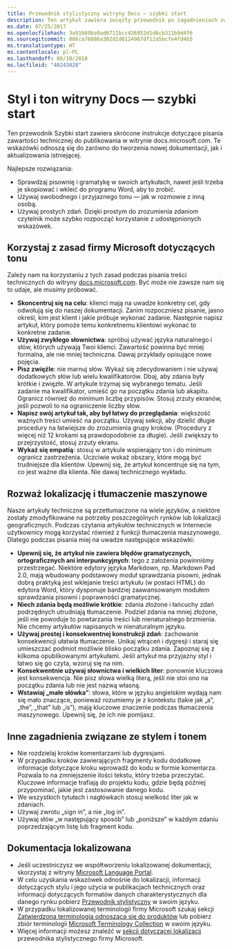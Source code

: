 ```yaml
---
title: Przewodnik stylistyczny witryny Docs — szybki start
description: Ten artykuł zawiera zwięzły przewodnik po zagadnieniach związanych ze stylem, zawierający podstawowe tematy umożliwiające rozpoczęcie pracy z witryną docs.microsoft.com.
ms.date: 07/25/2017
ms.openlocfilehash: 3a91669ba9ad6711bcc436952d1d6cb311b9d4f6
ms.sourcegitcommit: 886ca76086a302d1d6124967df12a5bcfe4fd4b5
ms.translationtype: HT
ms.contentlocale: pl-PL
ms.lasthandoff: 08/10/2018
ms.locfileid: "40243028"
---
```

# <a name="docs-style-and-voice-quick-start"></a>Styl i ton witryny Docs — szybki start

Ten przewodnik Szybki start zawiera skrócone instrukcje dotyczące pisania zawartości technicznej do publikowania w witrynie docs.microsoft.com. Te wskazówki odnoszą się do zarówno do tworzenia nowej dokumentacji, jak i aktualizowania istniejącej.

Najlepsze rozwiązania:

- Sprawdzaj pisownię i gramatykę w swoich artykułach, nawet jeśli trzeba je skopiować i wkleić do programu Word, aby to zrobić.
- Używaj swobodnego i przyjaznego tonu — jak w rozmowie z inną osobą.
- Używaj prostych zdań. Dzięki prostym do zrozumienia zdaniom czytelnik może szybko rozpocząć korzystanie z udostępnionych wskazówek.

## <a name="use-the-microsoft-voice-principles"></a>Korzystaj z zasad firmy Microsoft dotyczących tonu

Zależy nam na korzystaniu z tych zasad podczas pisania treści technicznych do witryny [docs.microsoft.com](https://docs.microsoft.com). Być może nie zawsze nam się to udaje, ale musimy próbować.

- **Skoncentruj się na celu**: klienci mają na uwadze konkretny cel, gdy odwołują się do naszej dokumentacji. Zanim rozpoczniesz pisanie, jasno określ, kim jest klient i jakie próbuje wykonać zadanie. Następnie napisz artykuł, który pomoże temu konkretnemu klientowi wykonać to konkretne zadanie.
- **Używaj zwykłego słownictwa**: spróbuj używać języka naturalnego i słów, których używają Twoi klienci. Zawartość powinna być mniej formalna, ale nie mniej techniczna. Dawaj przykłady opisujące nowe pojęcia.
- **Pisz zwięźle**: nie marnuj słów. Wykaż się zdecydowaniem i nie używaj dodatkowych słów lub wielu kwalifikatorów. Dbaj, aby zdania były krótkie i zwięzłe. W artykule trzymaj się wybranego tematu. Jeśli zadanie ma kwalifikator, umieść go na początku zdania lub akapitu. Ogranicz również do minimum liczbę przypisów. Stosuj zrzuty ekranów, jeśli pozwoli to na ograniczenie liczby słów.
- **Napisz swój artykuł tak, aby był łatwy do przeglądania**: większość ważnych treści umieść na początku. Używaj sekcji, aby dzielić długie procedury na łatwiejsze do zrozumienia grupy kroków. (Procedury z więcej niż 12 krokami są prawdopodobnie za długie). Jeśli zwiększy to przejrzystość, stosuj zrzuty ekranu.
- **Wykaż się empatią**: stosuj w artykule wspierający ton i do minimum ogranicz zastrzeżenia. Uczciwie wskaż obszary, które mogą być trudniejsze dla klientów. Upewnij się, że artykuł koncentruje się na tym, co jest ważne dla klienta. Nie dawaj technicznego wykładu.

## <a name="consider-localization-and-machine-translation"></a>Rozważ lokalizację i tłumaczenie maszynowe

Nasze artykuły techniczne są przetłumaczone na wiele języków, a niektóre zostały zmodyfikowane na potrzeby poszczególnych rynków lub lokalizacji geograficznych. Podczas czytania artykułów technicznych w Internecie użytkownicy mogą korzystać również z funkcji tłumaczenia maszynowego. Dlatego podczas pisania miej na uwadze następujące wskazówki:

- **Upewnij się, że artykuł nie zawiera błędów gramatycznych, ortograficznych ani interpunkcyjnych**: tego z założenia powinniśmy przestrzegać. Niektóre edytory języka Markdown, np. Markdown Pad 2.0, mają wbudowany podstawowy moduł sprawdzania pisowni, jednak dobrą praktyką jest wklejanie treści artykułu (w postaci HTML) do edytora Word, który dysponuje bardziej zaawansowanym modułem sprawdzania pisowni i poprawności gramatycznej.
- **Niech zdania będą możliwie krótkie**: zdania złożone i łańcuchy zdań podrzędnych utrudniają tłumaczenie. Podziel zdania na mniej złożone, jeśli nie powoduje to powtarzania treści lub nienaturalnego brzmienia. Nie chcemy artykułów napisanych w nienaturalnym języku.
- **Używaj prostej i konsekwentnej konstrukcji zdań**: zachowanie konsekwencji ułatwia tłumaczenie. Unikaj wtrąceń i dygresji i staraj się umieszczać podmiot możliwie blisko początku zdania. Zapoznaj się z kilkoma opublikowanymi artykułami. Jeśli artykuł ma przyjazny styl i łatwo się go czyta, wzoruj się na nim.
- **Konsekwentnie używaj słownictwa i wielkich liter**: ponownie kluczowa jest konsekwencja. Nie pisz słowa wielką literą, jeśli nie stoi ono na początku zdania lub nie jest nazwą własną.
- **Wstawiaj „małe słówka”**: słowa, które w języku angielskim wydają nam się mało znaczące, ponieważ rozumiemy je z kontekstu (takie jak „a”, „the”, „that” lub „is”), mają kluczowe znaczenie podczas tłumaczenia maszynowego. Upewnij się, że ich nie pomijasz.

## <a name="other-style-and-voice-issues-to-watch-for"></a>Inne zagadnienia związane ze stylem i tonem

- Nie rozdzielaj kroków komentarzami lub dygresjami.
- W przypadku kroków zawierających fragmenty kodu dodatkowe informacje dotyczące kroku wprowadź do kodu w formie komentarza. Pozwala to na zmniejszenie ilości tekstu, który trzeba przeczytać. Kluczowe informacje trafiają do projektu kodu, gdzie będą później przypominać, jakie jest zastosowanie danego kodu.
- We wszystkich tytułach i nagłówkach stosuj wielkość liter jak w zdaniach.
- Używaj zwrotu „sign in”, a nie „log in”.
- Używaj słów „w następujący sposób” lub „poniższe” w każdym zdaniu poprzedzającym listę lub fragment kodu.

## <a name="localized-documentation"></a>Dokumentacja lokalizowana

- Jeśli uczestniczysz we współtworzeniu lokalizowanej dokumentacji, skorzystaj z witryny [Microsoft Language Portal](https://www.microsoft.com/Language/Default.aspx).
- W celu uzyskania wskazówek odnośnie do lokalizacji, informacji dotyczących stylu i jego użycia w publikacjach technicznych oraz informacji dotyczących formatów danych charakterystycznych dla danego rynku pobierz [Przewodnik stylistyczny](https://www.microsoft.com/Language/StyleGuides) w swoim języku.
- W przypadku lokalizowanej terminologii firmy Microsoft szukaj sekcji [Zatwierdzona terminologia odnosząca się do produktów](https://www.microsoft.com/Language/Default.aspx) lub pobierz zbiór terminologii [Microsoft Terminology Collection](https://www.microsoft.com/Language/Terminology.aspx) w swoim języku.
- Więcej informacji możesz znaleźć w [sekcji dotyczącej lokalizacji](https://docs.microsoft.com/style-guide/global-communications/) przewodnika stylistycznego firmy Microsoft.
